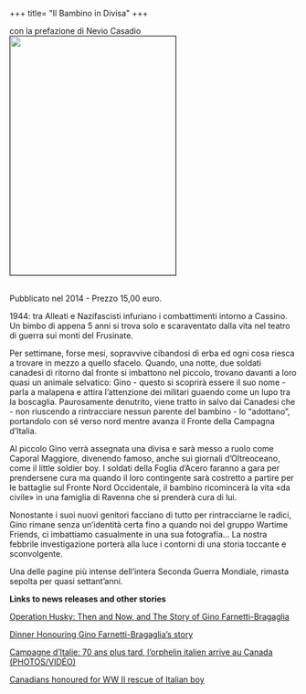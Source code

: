 +++
title= "Il Bambino in Divisa"
+++


con la prefazione di Nevio Casadio
<br>
<img src="/images/files/Copertina_gino.jpg" border="1" bordercolor="black" width="290" height="418"> 

<br>
Pubblicato nel 2014 - Prezzo 15,00 euro.

1944: tra Alleati e Nazifascisti infuriano i combattimenti intorno
a Cassino. Un bimbo di appena 5 anni si trova solo
e scaraventato dalla vita nel teatro di guerra sui monti del Frusinate.

Per settimane, forse mesi, sopravvive cibandosi di erba ed ogni cosa
riesca a trovare in mezzo a quello sfacelo.
Quando, una notte, due soldati canadesi di ritorno dal fronte si imbattono
nel piccolo, trovano davanti a loro quasi un animale selvatico:
Gino - questo si scoprirà essere il suo nome - parla a malapena
e attira l’attenzione dei militari guaendo come un lupo tra la
boscaglia. Paurosamente denutrito, viene tratto in salvo dai Canadesi
che - non riuscendo a rintracciare nessun parente del bambino - lo
“adottano”, portandolo con sé verso nord mentre avanza il Fronte della
Campagna d’Italia.

Al piccolo Gino verrà assegnata una divisa e sarà messo a ruolo come Caporal Maggiore, divenendo
famoso, anche sui giornali d’Oltreoceano, come il little soldier boy. I soldati della Foglia
d’Acero faranno a gara per prendersene cura ma quando il loro contingente sarà costretto a
partire per le battaglie sul Fronte Nord Occidentale, il bambino ricomincerà la vita «da civile»
in una famiglia di Ravenna che si prenderà cura di lui.

Nonostante i suoi nuovi genitori facciano di tutto per rintracciarne le radici, Gino rimane
senza un’identità certa fino a quando noi del gruppo Wartime Friends,
ci imbattiamo casualmente in una sua fotografia… 
La nostra febbrile investigazione  porterà alla luce i contorni di una storia toccante e sconvolgente. 

Una delle pagine più intense dell’intera Seconda Guerra Mondiale, rimasta sepolta per quasi settant’anni.

**Links to news releases and other stories**

[Operation Husky: Then and Now, and The Story of Gino Farnetti-Bragaglia](http://www.carleton.ca/npsia/cu-events/operation-husky-gino-farnetti-bragaglia/)

[Dinner Honouring Gino Farnetti-Bragaglia’s story](http://peacethroughvalour.wordpress.com/events/dinner-honouring-gino-farnetti-bragaglias-story/)

[Campagne d’Italie: 70 ans plus tard, l’orphelin italien arrive au Canada (PHOTOS/VIDÉO)](http://www.45enord.ca/2014/06/campagne-ditalie-70-ans-plus-tard-lorphelin-italien-arrive-au-canada/)

[Canadians honoured for WW II rescue of Italian boy](http://www.yellowbullet.com/forum/showthread.php?p=21223698)
